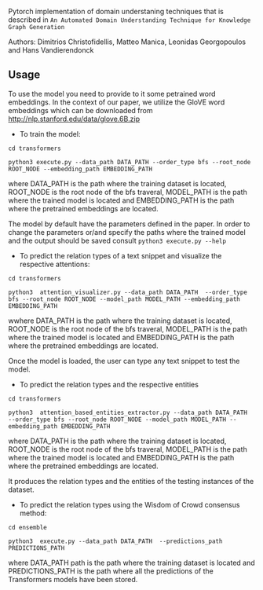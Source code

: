 Pytorch implementation of domain understaning techniques that is described in `An Automated Domain Understanding Technique for Knowledge Graph Generation`

Authors: Dimitrios Christofidellis, Matteo Manica, Leonidas Georgopoulos and Hans Vandierendonck

## Usage 

To use the model you need to provide to it some petrained word embeddings. In the context of our paper, we utilize the GloVE word embeddings which can be downloaded from  http://nlp.stanford.edu/data/glove.6B.zip

* To train the model:

```
cd transformers

python3 execute.py --data_path DATA_PATH --order_type bfs --root_node ROOT_NODE --embedding_path EMBEDDING_PATH  

```

 where DATA_PATH is the path where the training dataset is located, ROOT_NODE is the root node of the bfs traveral, MODEL_PATH is the path where the trained model is located and EMBEDDING_PATH is the path where the pretrained embeddings are located.



The model by default have the parameters defined in the paper. In order to change the parameters or/and specify the paths where the trained model and the output should be saved consult `python3 execute.py --help`



* To predict the relation types of a text snippet and visualize the respective attentions:

```
cd transformers

python3  attention_visualizer.py --data_path DATA_PATH  --order_type bfs --root_node ROOT_NODE --model_path MODEL_PATH --embedding_path EMBEDDING_PATH

```
 wwhere DATA_PATH is the path where the training dataset is located, ROOT_NODE is the root node of the bfs traveral, MODEL_PATH is the path where the trained model is located and EMBEDDING_PATH is the path where the pretrained embeddings are located.

Once the model is loaded, the user can type any text snippet to test the model.


* To predict the relation types and the respective entities


```
cd transformers

python3  attention_based_entities_extractor.py --data_path DATA_PATH  --order_type bfs --root_node ROOT_NODE --model_path MODEL_PATH --embedding_path EMBEDDING_PATH

```
where DATA_PATH is the path where the training dataset is located, ROOT_NODE is the root node of the bfs traveral, MODEL_PATH is the path where the trained model is located and EMBEDDING_PATH is the path where the pretrained embeddings are located.

It produces the relation types and the entities of the testing instances of the dataset.


* To predict the relation types using the Wisdom of Crowd consensus method:

```
cd ensemble

python3  execute.py --data_path DATA_PATH  --predictions_path PREDICTIONS_PATH

```

where DATA_PATH path is the path where the training dataset is located and PREDICTIONS_PATH is the path where all the predictions of the Transformers models have been stored.


